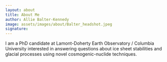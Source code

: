 ```yaml
---
layout: about
title: About Me
author: Allie Balter-Kennedy
image: assets/images/about/Balter_headshot.jpeg
signature: 
---
```


I am a PhD candidate at Lamont-Doherty Earth Observatory / Columbia University interested
in answering questions about ice sheet stabilities and glacial processes using novel 
cosmogenic-nuclide techniques. 